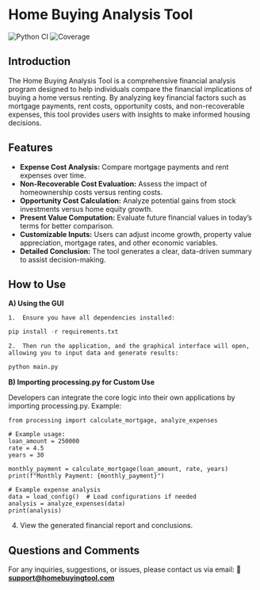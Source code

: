 # Home Buying Analysis Tool
![Python CI](https://github.com/dalemarana/HomeBuyingApp/actions/workflows/python-ci.yml/badge.svg)
![Coverage](https://codecov.io/gh/dalemarana/HomeBuyingApp/branch/main/graph/badge.svg)

## Introduction
The Home Buying Analysis Tool is a comprehensive financial analysis program designed to help individuals compare the financial implications of buying a home versus renting. By analyzing key financial factors such as mortgage payments, rent costs, opportunity costs, and non-recoverable expenses, this tool provides users with insights to make informed housing decisions.

## Features
- **Expense Cost Analysis:** Compare mortgage payments and rent expenses over time.
- **Non-Recoverable Cost Evaluation:** Assess the impact of homeownership costs versus renting costs.
- **Opportunity Cost Calculation:** Analyze potential gains from stock investments versus home equity growth.
- **Present Value Computation:** Evaluate future financial values in today’s terms for better comparison.
- **Customizable Inputs:** Users can adjust income growth, property value appreciation, mortgage rates, and other economic variables.
- **Detailed Conclusion:** The tool generates a clear, data-driven summary to assist decision-making.

## How to Use
**A) Using the GUI**

	1.	Ensure you have all dependencies installed:
    
``` python
pip install -r requirements.txt
```

	2.	Then run the application, and the graphical interface will open, allowing you to input data and generate results:

``` python
python main.py
```

**B) Importing processing.py for Custom Use**

Developers can integrate the core logic into their own applications by importing processing.py. 
Example:
```
from processing import calculate_mortgage, analyze_expenses

# Example usage:
loan_amount = 250000
rate = 4.5
years = 30

monthly_payment = calculate_mortgage(loan_amount, rate, years)
print(f"Monthly Payment: {monthly_payment}")

# Example expense analysis
data = load_config()  # Load configurations if needed
analysis = analyze_expenses(data)
print(analysis)
```
4. View the generated financial report and conclusions.

## Questions and Comments
For any inquiries, suggestions, or issues, please contact us via email:
📧 **support@homebuyingtool.com**

